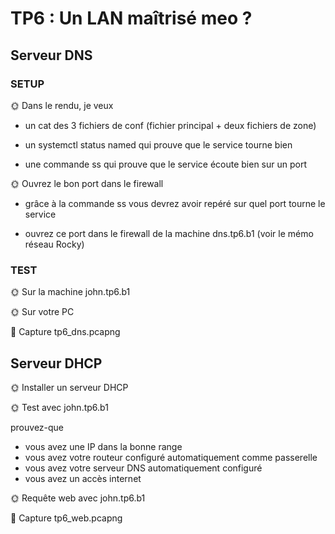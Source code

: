 # TP6 : Un LAN maîtrisé meo ?

## Serveur DNS

### SETUP

🌞 Dans le rendu, je veux

- un cat des 3 fichiers de conf (fichier principal + deux fichiers de zone)

- un systemctl status named qui prouve que le service tourne bien

- une commande ss qui prouve que le service écoute bien sur un port

🌞 Ouvrez le bon port dans le firewall

- grâce à la commande ss vous devrez avoir repéré sur quel port tourne le service

- ouvrez ce port dans le firewall de la machine dns.tp6.b1 (voir le mémo réseau Rocky)

### TEST

🌞 Sur la machine john.tp6.b1

🌞 Sur votre PC

🦈 Capture tp6_dns.pcapng

## Serveur DHCP

🌞 Installer un serveur DHCP

🌞 Test avec john.tp6.b1

prouvez-que

- vous avez une IP dans la bonne range
- vous avez votre routeur configuré automatiquement comme passerelle
- vous avez votre serveur DNS automatiquement configuré
- vous avez un accès internet

🌞 Requête web avec john.tp6.b1

🦈 Capture tp6_web.pcapng
